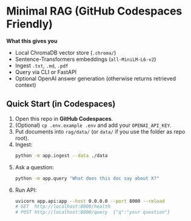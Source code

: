 # Minimal RAG (GitHub Codespaces Friendly)

**What this gives you**
- Local ChromaDB vector store (`.chroma/`)
- Sentence-Transformers embeddings (`all-MiniLM-L6-v2`)
- Ingest `.txt`, `.md`, `.pdf`
- Query via CLI or FastAPI
- Optional OpenAI answer generation (otherwise returns retrieved context)

## Quick Start (in Codespaces)
1. Open this repo in **GitHub Codespaces**.
2. (Optional) `cp .env.example .env` and add your `OPENAI_API_KEY`.
3. Put documents into `rag/data/` (or `data/` if you use the folder as repo root).
4. Ingest:
   ```bash
   python -m app.ingest --data ./data
   ```
5. Ask a question:
   ```bash
   python -m app.query "What does this doc say about X?"
   ```
6. Run API:
   ```bash
   uvicorn app.api:app --host 0.0.0.0 --port 8000 --reload
   # GET  http://localhost:8000/health
   # POST http://localhost:8000/query  {"q":"your question"}
   ```
